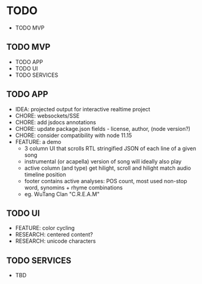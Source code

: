 # TODO
- TODO MVP

## TODO MVP
- TODO APP
- TODO UI
- TODO SERVICES

## TODO APP
- IDEA: projected output for interactive realtime project
- CHORE: websockets/SSE
- CHORE: add jsdocs annotations
- CHORE: update package.json fields - license, author, (node version?)
- CHORE: consider compatibility with node 11.15
- FEATURE: a demo
  - 3 column UI that scrolls RTL stringified JSON of each line of a given song
  - instrumental (or acapella) version of song will ideally also play
  - active column (and type) get hilight, scroll and hilight match audio timeline position
  - footer contains active analyses: POS count, most used non-stop word, synomins + rhyme combinations
  - eg. WuTang Clan "C.R.E.A.M"

## TODO UI
- FEATURE: color cycling
- RESEARCH: centered content?
- RESEARCH: unicode characters

## TODO SERVICES
- TBD
